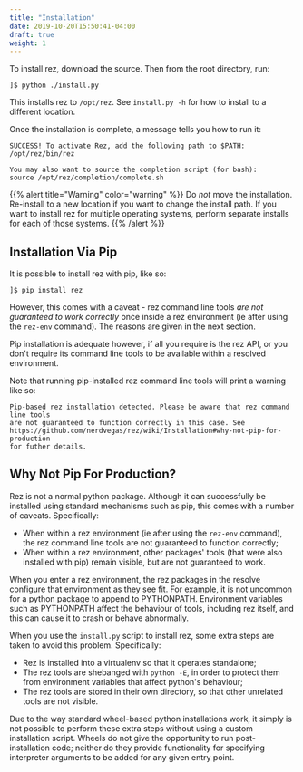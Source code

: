 ```yaml
---
title: "Installation"
date: 2019-10-20T15:50:41-04:00
draft: true
weight: 1
---
```


To install rez, download the source. Then from the root directory, run:

```
]$ python ./install.py
```

This installs rez to `/opt/rez`. See `install.py -h` for how to install to a
different location.

Once the installation is complete, a message tells you how to run it:

```
SUCCESS! To activate Rez, add the following path to $PATH:
/opt/rez/bin/rez

You may also want to source the completion script (for bash):
source /opt/rez/completion/complete.sh
```

{{% alert title="Warning" color="warning" %}}
Do _not_ move the installation. Re-install to a new
location if you want to change the install path. If you want to install rez for
multiple operating systems, perform separate installs for each of those systems.
{{% /alert %}}


## Installation Via Pip

It is possible to install rez with pip, like so:

```
]$ pip install rez
```

However, this comes with a caveat - rez command line tools _are not guaranteed
to work correctly_ once inside a rez environment (ie after using the `rez-env`
command). The reasons are given in the next section.

Pip installation is adequate however, if all you require is the rez API, or you
don't require its command line tools to be available within a resolved environment.

Note that running pip-installed rez command line tools will print a warning like so:

```
Pip-based rez installation detected. Please be aware that rez command line tools
are not guaranteed to function correctly in this case. See
https://github.com/nerdvegas/rez/wiki/Installation#why-not-pip-for-production
for futher details.
```


## Why Not Pip For Production?

Rez is not a normal python package. Although it can successfully be installed
using standard mechanisms such as pip, this comes with a number of caveats.
Specifically:

* When within a rez environment (ie after using the `rez-env` command), the rez
  command line tools are not guaranteed to function correctly;
* When within a rez environment, other packages' tools (that were also installed
  with pip) remain visible, but are not guaranteed to work.

When you enter a rez environment, the rez packages in the resolve configure
that environment as they see fit. For example, it is not uncommon for a python
package to append to PYTHONPATH. Environment variables such as PYTHONPATH
affect the behaviour of tools, including rez itself, and this can cause it to
crash or behave abnormally.

When you use the `install.py` script to install rez, some extra steps are taken
to avoid this problem. Specifically:

* Rez is installed into a virtualenv so that it operates standalone;
* The rez tools are shebanged with `python -E`, in order to protect them from
  environment variables that affect python's behaviour;
* The rez tools are stored in their own directory, so that other unrelated tools
  are not visible.

Due to the way standard wheel-based python installations work, it simply is not
possible to perform these extra steps without using a custom installation script.
Wheels do not give the opportunity to run post-installation code; neither do
they provide functionality for specifying interpreter arguments to be added for
any given entry point.

